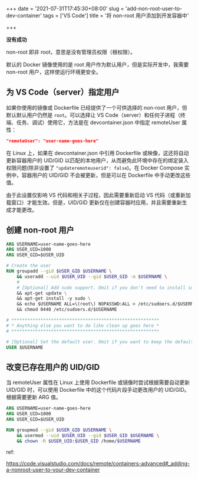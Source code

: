 +++
date = '2021-07-31T17:45:30+08:00'
slug = 'add-non-root-user-to-dev-container'
tags = ['VS Code']
title = '将 non-root 用户添加到开发容器中'

+++

**没有成功**

non-root 即非 root，意思是没有管理员权限（根权限）。

默认的 Docker 镜像使用的是 root 用户作为默认用户，但是实际开发中，我需要 non-root 用户，这样使运行环境更安全。

## 为 VS Code（server）指定用户

如果你使用的镜像或 Dockerfile 已经提供了一个可供选择的 non-root 用户，但默认默认用户仍然是 `root`。可以选择让 VS Code（server）和任何子进程（终端、任务、调试）使用它，方法是在 devcontainer.json 中指定 remoteUser 属性：

```json
"remoteUser": "user-name-goes-here"
```

在 Linux 上，如果在 devcontainer.json 中引用 Dockerfile 或映像，这还将自动更新容器用户的 UID/GID 以匹配的本地用户，从而避免此环境中存在的绑定装入权限问题(除非设置了 `"updateremoteuserid": false`)。在 Docker Compose 实例中，容器用户的 UID/GID 不会被更新，但是可以在 Dockerfile 中手动更改这些值。

由于此设置仅影响 VS 代码和相关子过程，因此需要重新启动 VS 代码（或重新加载窗口）才能生效。但是，UID/GID 更新仅在创建容器时应用，并且需要重新生成才能更改。

## 创建 non-root 用户

```dockerfile
ARG USERNAME=user-name-goes-here
ARG USER_UID=1000
ARG USER_GID=$USER_UID

# Create the user
RUN groupadd --gid $USER_GID $USERNAME \
    && useradd --uid $USER_UID --gid $USER_GID -m $USERNAME \
    #
    # [Optional] Add sudo support. Omit if you don't need to install software after connecting.
    && apt-get update \
    && apt-get install -y sudo \
    && echo $USERNAME ALL=\(root\) NOPASSWD:ALL > /etc/sudoers.d/$USERNAME \
    && chmod 0440 /etc/sudoers.d/$USERNAME

# ********************************************************
# * Anything else you want to do like clean up goes here *
# ********************************************************

# [Optional] Set the default user. Omit if you want to keep the default as root.
USER $USERNAME
```

## 改变已存在用户的 UID/GID

当 remoteUser 属性在 Linux 上使用 Dockerfile 或镜像时尝试根据需要自动更新 UID/GID 时，可以使用 Dockerfile 中的这个代码片段手动更改用户的 UID/GID。根据需要更新 ARG 值。

```dockerfile
ARG USERNAME=user-name-goes-here
ARG USER_UID=1000
ARG USER_GID=$USER_UID

RUN groupmod --gid $USER_GID $USERNAME \
    && usermod --uid $USER_UID --gid $USER_GID $USERNAME \
    && chown -R $USER_UID:$USER_GID /home/$USERNAME
```

ref:

<https://code.visualstudio.com/docs/remote/containers-advanced#_adding-a-nonroot-user-to-your-dev-container>
